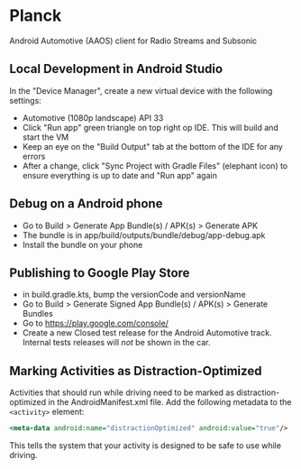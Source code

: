 # Planck

Android Automotive (AAOS) client for Radio Streams and Subsonic

## Local Development in Android Studio

In the "Device Manager", create a new virtual device with the following settings:

- Automotive (1080p landscape) API 33
- Click "Run app" green triangle on top right op IDE. This will build and start the VM
- Keep an eye on the "Build Output" tab at the bottom of the IDE for any errors
- After a change, click "Sync Project with Gradle Files" (elephant icon) to ensure everything is up to date and "Run app" again

## Debug on a Android phone

- Go to Build > Generate App Bundle(s) / APK(s) > Generate APK
- The bundle is in app/build/outputs/bundle/debug/app-debug.apk
- Install the bundle on your phone

## Publishing to Google Play Store

- in build.gradle.kts, bump the versionCode and versionName
- Go to Build > Generate Signed App Bundle(s) / APK(s) > Generate Bundles
- Go to https://play.google.com/console/
- Create a new Closed test release for the Android Automotive track. Internal tests releases will *not* be shown in the car.

## Marking Activities as Distraction-Optimized

Activities that should run while driving need to be marked as distraction-optimized in the AndroidManifest.xml file. Add the following metadata to the `<activity>` element:

```xml
<meta-data android:name="distractionOptimized" android:value="true"/>
```

This tells the system that your activity is designed to be safe to use while driving.

